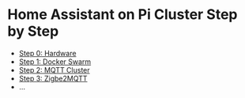 # Home Assistant on Pi Cluster Step by Step

* [Step 0: Hardware](doc/hardware.md)
* [Step 1: Docker Swarm](doc/docker-swarm.md)
* [Step 2: MQTT Cluster](doc/mqtt-cluster.md)
* [Step 3: Zigbe2MQTT](doc/zigbe2mqtt.md)
* ...